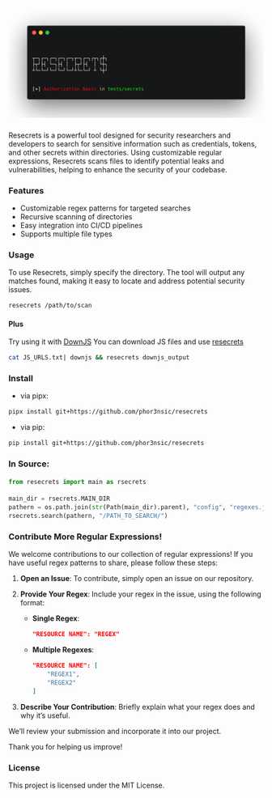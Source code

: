 # 
![alt text](images/image.png)

###

Resecrets is a powerful tool designed for security researchers and developers to search for sensitive information such as credentials, tokens, and other secrets within directories. Using customizable regular expressions, Resecrets scans files to identify potential leaks and vulnerabilities, helping to enhance the security of your codebase.

### Features

- Customizable regex patterns for targeted searches
- Recursive scanning of directories
- Easy integration into CI/CD pipelines
- Supports multiple file types

### Usage

To use Resecrets, simply specify the directory. The tool will output any matches found, making it easy to locate and address potential security issues.

```sh
resecrets /path/to/scan
```

#### Plus

Try using it with [DownJS](https://github.com/deeplooklabs/downjs)
You can download JS files and use [resecrets](https://github.com/phor3nsic/resecrets)

```sh
cat JS_URLS.txt| downjs && resecrets downjs_output
```

### Install

- via pipx:

```sh
pipx install git+https://github.com/phor3nsic/resecrets
```
- via pip:

```sh
pip install git+https://github.com/phor3nsic/resecrets
```

### In Source:

```python
from resecrets import main as rsecrets

main_dir = rsecrets.MAIN_DIR
pathern = os.path.join(str(Path(main_dir).parent), "config", "regexes.json")
rsecrets.search(pathern, "/PATH_TO_SEARCH/")

```

### Contribute More Regular Expressions!

We welcome contributions to our collection of regular expressions! If you have useful regex patterns to share, please follow these steps:

1. **Open an Issue**: To contribute, simply open an issue on our repository.
2. **Provide Your Regex**: Include your regex in the issue, using the following format:

   - **Single Regex**:
     ```json
     "RESOURCE NAME": "REGEX"
     ```

   - **Multiple Regexes**:
     ```json
     "RESOURCE NAME": [
         "REGEX1",
         "REGEX2"
     ]
     ```

3. **Describe Your Contribution**: Briefly explain what your regex does and why it’s useful.

We’ll review your submission and incorporate it into our project.

Thank you for helping us improve!

### License

This project is licensed under the MIT License.